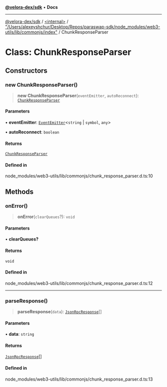 [**@velora-dex/sdk**](../../../../README.md) • **Docs**

***

[@velora-dex/sdk](../../../../globals.md) / [\<internal\>](../../../README.md) / ["/Users/alexeyshchur/Desktop/Repos/paraswap-sdk/node\_modules/web3-utils/lib/commonjs/index"](../README.md) / ChunkResponseParser

# Class: ChunkResponseParser

## Constructors

### new ChunkResponseParser()

> **new ChunkResponseParser**(`eventEmitter`, `autoReconnect`): [`ChunkResponseParser`](ChunkResponseParser.md)

#### Parameters

• **eventEmitter**: [`EventEmitter`](../../../classes/EventEmitter.md)\<`string` \| `symbol`, `any`\>

• **autoReconnect**: `boolean`

#### Returns

[`ChunkResponseParser`](ChunkResponseParser.md)

#### Defined in

node\_modules/web3-utils/lib/commonjs/chunk\_response\_parser.d.ts:10

## Methods

### onError()

> **onError**(`clearQueues`?): `void`

#### Parameters

• **clearQueues?**

#### Returns

`void`

#### Defined in

node\_modules/web3-utils/lib/commonjs/chunk\_response\_parser.d.ts:12

***

### parseResponse()

> **parseResponse**(`data`): [`JsonRpcResponse`](../../../type-aliases/JsonRpcResponse.md)[]

#### Parameters

• **data**: `string`

#### Returns

[`JsonRpcResponse`](../../../type-aliases/JsonRpcResponse.md)[]

#### Defined in

node\_modules/web3-utils/lib/commonjs/chunk\_response\_parser.d.ts:13
